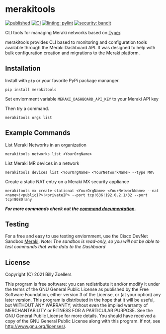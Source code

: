 # merakitools
[![published](https://static.production.devnetcloud.com/codeexchange/assets/images/devnet-published.svg)](https://developer.cisco.com/codeexchange/github/repo/billyzoellers/merakitools)
[![CI](https://github.com/billyzoellers/merakitools/actions/workflows/ci.yml/badge.svg?branch=main)](https://github.com/billyzoellers/merakitools/actions/workflows/ci.yml)
[![linting: pylint](https://img.shields.io/badge/linting-pylint-yellowgreen)](https://github.com/PyCQA/pylint)
[![security: bandit](https://img.shields.io/badge/security-bandit-yellow.svg)](https://github.com/PyCQA/bandit)

CLI tools for managing Meraki networks based on [Typer](https://typer.tiangolo.com/).

merakitools provides CLI based to monitoring and configuration tools available through the Meraki
Dashboard API. It was designed to help with bulk configuration creation and migrations to the Meraki platform.

## Installation
Install with `pip` or your favorite PyPi package mananger.
```
pip install merakitools
```

Set enviornment variable `MERAKI_DASHBOARD_API_KEY` to your Meraki API key

Then try a command.
```
merakitools orgs list
```

## Example Commands
List Meraki Networks in an organization
```
merakitools networks list <YourOrgName>
```

List Meraki MR devices in a network
```
merakitools devices list <YourOrgName> <YourNetworkName> --type MR\
```

Create a static NAT entry on a Meraki MX security appliance
```
merakitools mx create-staticnat <YourOrgName> <YourNetworkName> --nat <name>!<publicIP>!<privateIP> --port tcp!636!192.0.2.1/32 --port tcp!8080!any
```

***For more commands check out the [command documentation](COMMANDS.md).***

## Testing
For a free and easy to use testing enviornment, use the Cisco DevNet Sandbox [Meraki](https://developer.cisco.com/docs/sandbox/#!networking/meraki).
*Note: The sandbox is read-only, so you will not be able to test commands that write data to the Dashboard*

## License
Copyright (C) 2021  Billy Zoellers

This program is free software: you can redistribute it and/or modify it under the terms of the GNU General Public License as published by the Free Software Foundation, either version 3 of the License, or (at your option) any later version.
This program is distributed in the hope that it will be useful, but WITHOUT ANY WARRANTY; without even the implied warranty of MERCHANTABILITY or FITNESS FOR A PARTICULAR PURPOSE. See the GNU General Public License for more details.
You should have received a copy of the GNU General Public License along with this program. If not, see <http://www.gnu.org/licenses/>.
